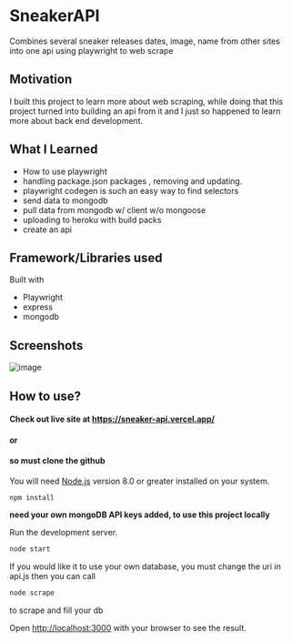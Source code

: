 # SneakerAPI
Combines several sneaker  releases dates, image, name from other sites into one api using playwright to web scrape

## Motivation 
I built this project to learn more about web scraping, while doing that this project turned into building an api from it and I just so happened to learn more about back end development.

## What I Learned
- How to use playwright
- handling package.json packages , removing and updating.
- playwright codegen is such an easy way to find selectors 
- send data to mongodb
- pull data from mongodb w/ client w/o mongoose
- uploading to heroku with build packs
- create an api

## Framework/Libraries used
 Built with 
- Playwright
- express
- mongodb

## Screenshots
![image](https://user-images.githubusercontent.com/23703863/215542839-7c90d3a1-2e36-4226-9a64-15d271202a28.png)



## How to use?

#### Check out live site at https://sneaker-api.vercel.app/
#### or 
#### so must clone the github

You will need [Node.js](https://nodejs.org) version 8.0 or greater installed on your system.
```
npm install
```
**need your own mongoDB API keys added, to use this project locally**

Run the development server.
```bash
node start
```
If you would like it to use your own database, you must change the uri in api.js
then you can call 
```bash
node scrape
```
to scrape and fill your db 

Open [http://localhost:3000](http://localhost:3000) with your browser to see the result.

